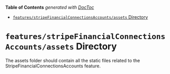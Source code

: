 <!-- START doctoc generated TOC please keep comment here to allow auto update -->
<!-- DON'T EDIT THIS SECTION, INSTEAD RE-RUN doctoc TO UPDATE -->

**Table of Contents** _generated with [DocToc](https://github.com/thlorenz/doctoc)_

- [`features/stripeFinancialConnectionsAccounts/assets` Directory](#featuresstripefinancialconnectionsaccountsassets-directory)

<!-- END doctoc generated TOC please keep comment here to allow auto update -->

# `features/stripeFinancialConnectionsAccounts/assets` Directory

The assets folder should contain all the static files related to the StripeFinancialConnectionsAccounts feature.
